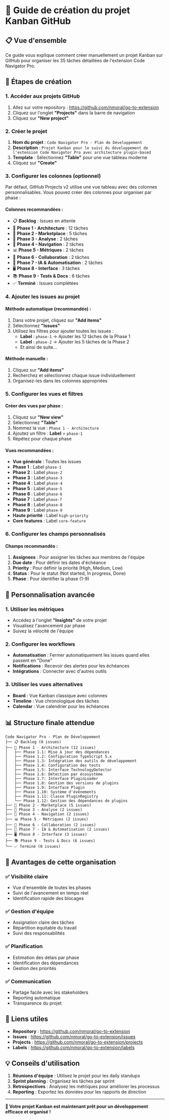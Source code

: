 # 🎯 Guide de création du projet Kanban GitHub

## 📋 Vue d'ensemble

Ce guide vous explique comment créer manuellement un projet Kanban sur GitHub pour organiser les 35 tâches détaillées de l'extension Code Navigator Pro.

## 🚀 Étapes de création

### 1. Accéder aux projets GitHub

1. Allez sur votre repository : https://github.com/nmoral/go-to-extension
2. Cliquez sur l'onglet **"Projects"** dans la barre de navigation
3. Cliquez sur **"New project"**

### 2. Créer le projet

1. **Nom du projet** : `Code Navigator Pro - Plan de Développement`
2. **Description** : `Projet Kanban pour le suivi du développement de l'extension Code Navigator Pro avec architecture plugin-based`
3. **Template** : Sélectionnez **"Table"** pour une vue tableau moderne
4. Cliquez sur **"Create"**

### 3. Configurer les colonnes (optionnel)

Par défaut, GitHub Projects v2 utilise une vue tableau avec des colonnes personnalisables. Vous pouvez créer des colonnes pour organiser par phase :

#### Colonnes recommandées :
- 📋 **Backlog** : Issues en attente
- 🎯 **Phase 1 - Architecture** : 12 tâches
- 🔧 **Phase 2 - Marketplace** : 5 tâches
- 🧠 **Phase 3 - Analyse** : 2 tâches
- 🧭 **Phase 4 - Navigation** : 2 tâches
- 📊 **Phase 5 - Métriques** : 2 tâches
- 🤝 **Phase 6 - Collaboration** : 2 tâches
- 🤖 **Phase 7 - IA & Automatisation** : 2 tâches
- 🖥️ **Phase 8 - Interface** : 3 tâches
- 📚 **Phase 9 - Tests & Docs** : 6 tâches
- ✅ **Terminé** : Issues complétées

### 4. Ajouter les issues au projet

#### Méthode automatique (recommandée) :
1. Dans votre projet, cliquez sur **"Add items"**
2. Sélectionnez **"Issues"**
3. Utilisez les filtres pour ajouter toutes les issues :
   - **Label** : `phase-1` → Ajouter les 12 tâches de la Phase 1
   - **Label** : `phase-2` → Ajouter les 5 tâches de la Phase 2
   - Et ainsi de suite...

#### Méthode manuelle :
1. Cliquez sur **"Add items"**
2. Recherchez et sélectionnez chaque issue individuellement
3. Organisez-les dans les colonnes appropriées

### 5. Configurer les vues et filtres

#### Créer des vues par phase :
1. Cliquez sur **"New view"**
2. Sélectionnez **"Table"**
3. Nommez la vue : `Phase 1 - Architecture`
4. Ajoutez un filtre : **Label** = `phase-1`
5. Répétez pour chaque phase

#### Vues recommandées :
- **Vue générale** : Toutes les issues
- **Phase 1** : Label `phase-1`
- **Phase 2** : Label `phase-2`
- **Phase 3** : Label `phase-3`
- **Phase 4** : Label `phase-4`
- **Phase 5** : Label `phase-5`
- **Phase 6** : Label `phase-6`
- **Phase 7** : Label `phase-7`
- **Phase 8** : Label `phase-8`
- **Phase 9** : Label `phase-9`
- **Haute priorité** : Label `high-priority`
- **Core features** : Label `core-feature`

### 6. Configurer les champs personnalisés

#### Champs recommandés :
1. **Assignees** : Pour assigner les tâches aux membres de l'équipe
2. **Due date** : Pour définir les dates d'échéance
3. **Priority** : Pour définir la priorité (High, Medium, Low)
4. **Status** : Pour le statut (Not started, In progress, Done)
5. **Phase** : Pour identifier la phase (1-9)

## 🎨 Personnalisation avancée

### 1. Utiliser les métriques
- Accédez à l'onglet **"Insights"** de votre projet
- Visualisez l'avancement par phase
- Suivez la vélocité de l'équipe

### 2. Configurer les workflows
- **Automatisation** : Fermer automatiquement les issues quand elles passent en "Done"
- **Notifications** : Recevoir des alertes pour les échéances
- **Intégrations** : Connecter avec d'autres outils

### 3. Utiliser les vues alternatives
- **Board** : Vue Kanban classique avec colonnes
- **Timeline** : Vue chronologique des tâches
- **Calendar** : Vue calendrier pour les échéances

## 📊 Structure finale attendue

```
Code Navigator Pro - Plan de Développement
├── 📋 Backlog (0 issues)
├── 🎯 Phase 1 - Architecture (12 issues)
│   ├── Phase 1.1: Mise à jour des dépendances
│   ├── Phase 1.2: Configuration TypeScript 5.x
│   ├── Phase 1.3: Intégration des outils de développement
│   ├── Phase 1.4: Configuration des tests
│   ├── Phase 1.5: Interface TechnologyDetector
│   ├── Phase 1.6: Détection par écosystème
│   ├── Phase 1.7: Interface PluginLoader
│   ├── Phase 1.8: Gestion des versions de plugins
│   ├── Phase 1.9: Interface Plugin
│   ├── Phase 1.10: Système d'événements
│   ├── Phase 1.11: Classe PluginRegistry
│   └── Phase 1.12: Gestion des dépendances de plugins
├── 🔧 Phase 2 - Marketplace (5 issues)
├── 🧠 Phase 3 - Analyse (2 issues)
├── 🧭 Phase 4 - Navigation (2 issues)
├── 📊 Phase 5 - Métriques (2 issues)
├── 🤝 Phase 6 - Collaboration (2 issues)
├── 🤖 Phase 7 - IA & Automatisation (2 issues)
├── 🖥️ Phase 8 - Interface (3 issues)
├── 📚 Phase 9 - Tests & Docs (6 issues)
└── ✅ Terminé (0 issues)
```

## 🎯 Avantages de cette organisation

### ✅ **Visibilité claire**
- Vue d'ensemble de toutes les phases
- Suivi de l'avancement en temps réel
- Identification rapide des blocages

### ✅ **Gestion d'équipe**
- Assignation claire des tâches
- Répartition équitable du travail
- Suivi des responsabilités

### ✅ **Planification**
- Estimation des délais par phase
- Identification des dépendances
- Gestion des priorités

### ✅ **Communication**
- Partage facile avec les stakeholders
- Reporting automatique
- Transparence du projet

## 🔗 Liens utiles

- **Repository** : https://github.com/nmoral/go-to-extension
- **Issues** : https://github.com/nmoral/go-to-extension/issues
- **Projects** : https://github.com/nmoral/go-to-extension/projects
- **Labels** : https://github.com/nmoral/go-to-extension/labels

## 💡 Conseils d'utilisation

1. **Réunions d'équipe** : Utilisez le projet pour les daily standups
2. **Sprint planning** : Organisez les tâches par sprint
3. **Retrospectives** : Analysez les métriques pour améliorer les processus
4. **Reporting** : Exportez les données pour les rapports de direction

---

**🎉 Votre projet Kanban est maintenant prêt pour un développement efficace et organisé !**
